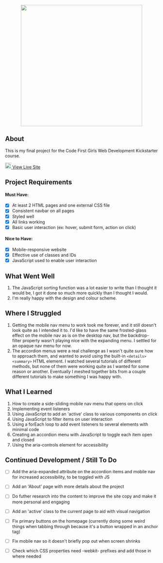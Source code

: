 <p align="center"> <img src="https://user-images.githubusercontent.com/104512014/182873126-7dd146c4-9134-439a-9af6-b057e8139831.png" width="400px"/> </p>

## About
This is my final project for the Code First Girls Web Development Kickstarter course. 

<img src="https://github.com/FortAwesome/Font-Awesome/blob/6.x/svgs/solid/arrow-up-right-from-square.svg" width="20" height="20">[ View Live Site](https://emmaclarem.github.io/ok-bloomer/)


## Project Requirements 
#### Must Have:
- [x] At least 2 HTML pages and one external CSS file
- [x] Consistent navbar on all pages 
- [x] Styled well
- [x] All links working
- [x] Basic user interaction (ex: hover, submit form, action on click)
#### Nice to Have:
- [x] Mobile-responsive website
- [x] Effective use of classes and IDs
- [x] JavaScript used to enable user interaction

## What Went Well
1. The JavaScript sorting function was a lot easier to write than I thought it would be, I got it done so much more quickly than I thought I would.
2. I'm really happy with the design and colour scheme.

## Where I Struggled
1. Getting the mobile nav menu to work took me forever, and it still doesn't look quite as I intended it to. I'd like to have the same frosted-glass effect on the mobile nav as is on the desktop nav, but the backdrop-filter property wasn't playing nice with the expanding menu. I settled for an opaque nav menu for now.
2. The accordion menus were a real challenge as I wasn't quite sure how to approach them, and wanted to avoid using the built-in ```<details><summary>``` HTML element. I watched several tutorials of different methods, but none of them were working quite as I wanted for some reason or another. Eventually I meshed together bits from a couple different tutorials to make something I was happy with.

## What I Learned
1. How to create a side-sliding mobile nav menu that opens on click
2. Implementing event listeners
3. Using JavaScript to add an 'active' class to various components on click
4. Using JavaScript to filter items on user interaction
5. Using a forEach loop to add event listeners to several elements with minimal code
6. Creating an accordion menu with JavaScript to toggle each item open and closed
7. Using the aria-controls element for accessibility

## Continued Development / Still To Do
- [ ] Add the aria-expanded attribute on the accordion items and mobile nav for increased accessibility, to be toggled with JS
- [ ] Add an 'About' page with more details about the project
- [ ] Do futher research into the content to improve the site copy and make it more personal and engaging
- [ ] Add an 'active' class to the current page to aid with visual navigation
- [ ] Fix primary buttons on the homepage (currently doing some weird things when tabbing through because it's a button wrapped in an anchor tag)
- [ ] Fix mobile nav so it doesn't briefly pop out when screen shrinks
- [ ] Check which CSS properties need -webkit- prefixes and add those in where needed

